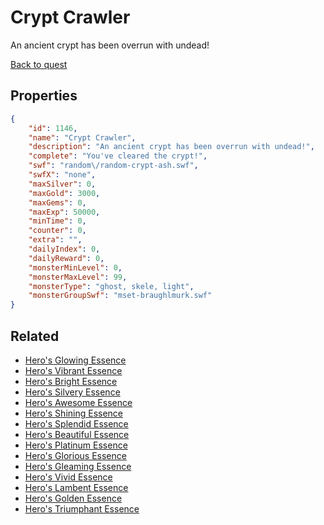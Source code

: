 # Crypt Crawler

An ancient crypt has been overrun with undead!

[Back to quest](../quests.md)

## Properties

```json
{
    "id": 1146,
    "name": "Crypt Crawler",
    "description": "An ancient crypt has been overrun with undead!",
    "complete": "You've cleared the crypt!",
    "swf": "random\/random-crypt-ash.swf",
    "swfX": "none",
    "maxSilver": 0,
    "maxGold": 3000,
    "maxGems": 0,
    "maxExp": 50000,
    "minTime": 0,
    "counter": 0,
    "extra": "",
    "dailyIndex": 0,
    "dailyReward": 0,
    "monsterMinLevel": 0,
    "monsterMaxLevel": 99,
    "monsterType": "ghost, skele, light",
    "monsterGroupSwf": "mset-braughlmurk.swf"
}
```

## Related

- [Hero's Glowing Essence](../items/11747-hero-s-glowing-essence.md)
- [Hero's Vibrant Essence](../items/11748-hero-s-vibrant-essence.md)
- [Hero's Bright Essence](../items/11749-hero-s-bright-essence.md)
- [Hero's Silvery Essence](../items/11750-hero-s-silvery-essence.md)
- [Hero's Awesome Essence](../items/11751-hero-s-awesome-essence.md)
- [Hero's Shining Essence](../items/11752-hero-s-shining-essence.md)
- [Hero's Splendid Essence](../items/11753-hero-s-splendid-essence.md)
- [Hero's Beautiful Essence](../items/11754-hero-s-beautiful-essence.md)
- [Hero's Platinum Essence](../items/11755-hero-s-platinum-essence.md)
- [Hero's Glorious Essence](../items/11756-hero-s-glorious-essence.md)
- [Hero's Gleaming Essence](../items/11757-hero-s-gleaming-essence.md)
- [Hero's Vivid Essence](../items/11758-hero-s-vivid-essence.md)
- [Hero's Lambent Essence](../items/11759-hero-s-lambent-essence.md)
- [Hero's Golden Essence](../items/11760-hero-s-golden-essence.md)
- [Hero's Triumphant Essence](../items/11761-hero-s-triumphant-essence.md)

